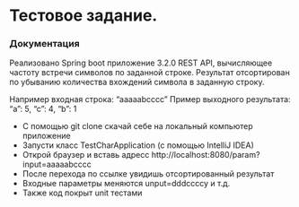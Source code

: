 # Тестовое задание.

### Документация

Реализовано Spring boot приложение 3.2.0 REST API, вычисляющее частоту встречи символов по заданной строке.
Результат отсортирован по убыванию количества вхождений символа в заданную строку.

Например входная строка: “aaaaabcccc”
Пример выходного результата: “a”: 5, “c”: 4, “b”: 1

* С помощью git clone скачай себе на локальный компьютер приложение
* Запусти класс TestCharApplication (с помощью IntelliJ IDEA)
* Открой браузер и вставь адресс http://localhost:8080/param?input=aaaaabcccc
* После перехода по ссылке увидишь отсортированный результат
* Входные параметры меняются unput=dddccccy и т.д.
* Также код покрыт unit тестами
